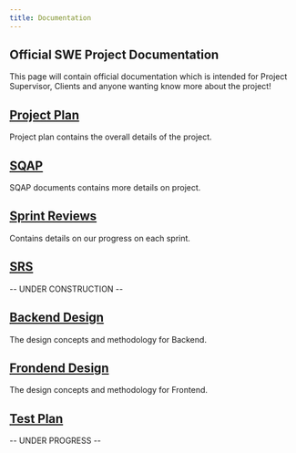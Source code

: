 ```yaml
---
title: Documentation
---
```


## Official SWE Project Documentation

This page will contain official documentation which is intended for Project Supervisor, Clients and anyone wanting know more about the project!

## [Project Plan](project_plan)
Project plan contains the overall details of the project.

## [SQAP](sqap)
SQAP documents contains more details on project.

## [Sprint Reviews](sprint_review)
Contains details on our progress on each sprint.

## [SRS](srs)
-- UNDER CONSTRUCTION --

## [Backend Design](backend_design)
The design concepts and methodology for Backend. 

## [Frondend Design](frontend_design)
The design concepts and methodology for Frontend. 

## [Test Plan](test_plan)
-- UNDER PROGRESS --